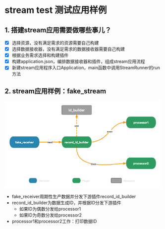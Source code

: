 # stream test 测试应用样例

## 1. 搭建stream应用需要做哪些事儿？

 - [x] 选择资源，没有满足需求的资源需要自己构建
 - [x] 选择数据接收器，没有满足需求的数据接收器需要自己构建
 - [x] 根据业务需求选择和构建插件
 - [x] 构建application.json，编排数据接收器和插件，组成stream应用流程
 - [x] 新建stream应用程序入口Application，main函数中调用StreamRunner的run方法

## 2. stream应用样例：fake_stream

![fake_stream](https://github.com/frankcl/stream/blob/main/image/fake_stream.png)

 * fake_receiver周期性生产数据并分发下游插件record_id_builder
 * record_id_builder为数据生成ID，并根据ID分发下游插件
   * 如果ID为偶数分发给processor1
   * 如果ID为奇数分发给processor2
 * processor1和processor2工作：打印数据ID